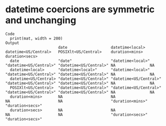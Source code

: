 # datetime coercions are symmetric and unchanging

    Code
      print(mat, width = 200)
    Output
                           date                   datetime<local>        datetime<US/Central>   POSIXlt<US/Central>    duration<mins>   duration<secs>  
      date                 "date"                 "datetime<local>"      "datetime<US/Central>" "datetime<US/Central>" NA               NA              
      datetime<local>      "datetime<local>"      "datetime<local>"      "datetime<US/Central>" "datetime<US/Central>" NA               NA              
      datetime<US/Central> "datetime<US/Central>" "datetime<US/Central>" "datetime<US/Central>" "datetime<US/Central>" NA               NA              
      POSIXlt<US/Central>  "datetime<US/Central>" "datetime<US/Central>" "datetime<US/Central>" "datetime<US/Central>" NA               NA              
      duration<mins>       NA                     NA                     NA                     NA                     "duration<mins>" "duration<secs>"
      duration<secs>       NA                     NA                     NA                     NA                     "duration<secs>" "duration<secs>"

